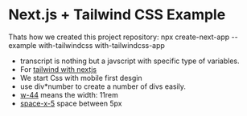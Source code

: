 # Next.js + Tailwind CSS Example

Thats how we created this project repository: npx create-next-app --example with-tailwindcss with-tailwindcss-app

- transcript is nothing but a javscript with specific type of variables.
- For [tailwind with nextjs](https://tailwindcss.com/docs/guides/nextjs)
- We start Css with mobile first desgin
- use div\*number to create a number of divs easily.
- [w-44](https://tailwindcss.com/docs/width) means the width: 11rem
- [space-x-5](https://tailwindcss.com/docs/space) space between 5px
